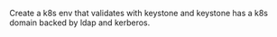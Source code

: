 Create a k8s env that validates with keystone and keystone has a k8s domain
backed by ldap and kerberos.
